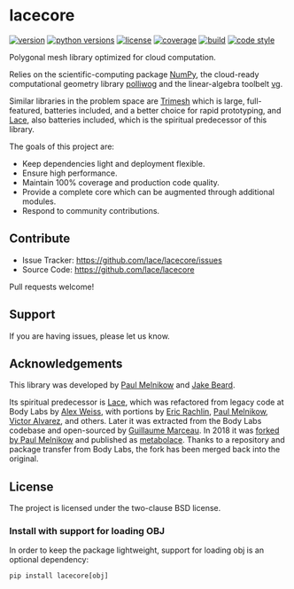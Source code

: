 # lacecore

[![version](https://img.shields.io/pypi/v/lacecore.svg?style=flat-square)][pypi]
[![python versions](https://img.shields.io/pypi/pyversions/lacecore.svg?style=flat-square)][pypi]
[![license](https://img.shields.io/pypi/l/lacecore.svg?style=flat-square)][pypi]
[![coverage](https://img.shields.io/badge/coverage-100%25-brightgreen?style=flat-square)][coverage]
[![build](https://img.shields.io/circleci/project/github/lace/lacecore/master.svg?style=flat-square)][build]
[![code style](https://img.shields.io/badge/code%20style-black-black.svg?style=flat-square)][black]

Polygonal mesh library optimized for cloud computation.

Relies on the scientific-computing package [NumPy][], the cloud-ready
computational geometry library [polliwog][] and the linear-algebra toolbelt
[vg][].

Similar libraries in the problem space are [Trimesh][] which is large,
full-featured, batteries included, and a better choice for rapid prototyping,
and [Lace][], also batteries included, which is the spiritual predecessor of
this library.

The goals of this project are:

- Keep dependencies light and deployment flexible.
- Ensure high performance.
- Maintain 100% coverage and production code quality.
- Provide a complete core which can be augmented through additional modules.
- Respond to community contributions.

[pypi]: https://pypi.org/project/lacecore/
[coverage]: https://github.com/lace/lacecore/blob/master/.coveragerc#L2
[build]: https://circleci.com/gh/lace/lacecore/tree/master
[docs build]: https://lacecore.readthedocs.io/en/latest/
[black]: https://black.readthedocs.io/en/stable/
[trimesh]: https://trimsh.org/
[numpy]: https://numpy.org/
[lace]: https://github.com/lace/lace
[polliwog]: https://github.com/lace/polliwog
[vg]: https://github.com/lace/vg

## Contribute

- Issue Tracker: https://github.com/lace/lacecore/issues
- Source Code: https://github.com/lace/lacecore

Pull requests welcome!


## Support

If you are having issues, please let us know.


## Acknowledgements

This library was developed by [Paul Melnikow][] and [Jake Beard][].

Its spiritual predecessor is [Lace][], which was refactored from legacy code
at Body Labs by [Alex Weiss][], with portions by [Eric Rachlin][],
[Paul Melnikow][], [Victor Alvarez][], and others. Later it was extracted
from the Body Labs codebase and open-sourced by [Guillaume Marceau][]. In
2018 it was [forked by Paul Melnikow][fork] and published as
[metabolace][fork pypi]. Thanks to a repository and package transfer from
Body Labs, the fork has been merged back into the original.

[paul melnikow]: https://github.com/paulmelnikow
[jake beard]: https://github.com/jbeard4
[alex weiss]: https://github.com/algrs
[eric rachlin]: https://github.com/eerac
[victor alvarez]: https://github.com/yangmillstheory
[guillaume marceau]: https://github.com/gmarceau
[fork]: https://github.com/metabolize/lace
[fork pypi]: https://pypi.org/project/metabolace/

## License

The project is licensed under the two-clause BSD license.

### Install with support for loading OBJ 

In order to keep the package lightweight, support for loading obj is an optional dependency:

`pip install lacecore[obj]`
